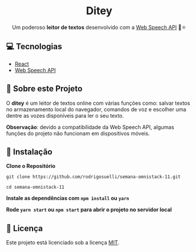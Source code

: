 <h1 align="center" >Ditey</h1>
<p align="center">Um poderoso <strong>leitor de textos</strong> desenvolvido com a <a href="https://developer.mozilla.org/en-US/docs/Web/API/Web_Speech_API">Web Speech API</a> 🎤⚛</p>

## 💻 Tecnologias

- [React](https://reactjs.org)
- [Web Speech API](https://developer.mozilla.org/en-US/docs/Web/API/Web_Speech_API)

## 🤔 Sobre este Projeto

O **ditey** é um leitor de textos online com várias funções como: salvar textos no armazenamento local do navegador, comandos de voz e escolher uma dentre as vozes disponíveis para ler o seu texto.

**Observação**: devido a compatibilidade da Web Speech API, algumas funções do projeto não funcionam em dispositivos móveis. 

## 🚀 Instalação

**Clone o Repositório**

```
git clone https://github.com/rodrigosuelli/semana-omnistack-11.git

cd semana-omnistack-11
```

**Instale as dependências com `npm install` ou `yarn`**

**Rode `yarn start` ou `npm start` para abrir o projeto no servidor local**

## :memo: Licença

Este projeto está licenciado sob a licença [MIT](./LICENSE).
